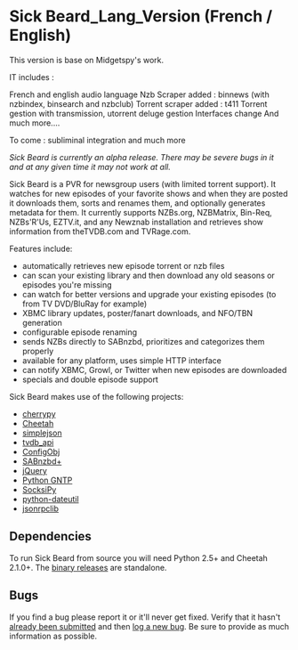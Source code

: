 Sick Beard_Lang_Version (French / English)
=====

This version is base on Midgetspy's work.

IT includes :

French and english audio language
Nzb Scraper added : binnews (with nzbindex, binsearch and nzbclub)
Torrent scraper added : t411
Torrent gestion with transmission, utorrent deluge gestion
Interfaces change
And much more....

To come : subliminal integration
and much more


*Sick Beard is currently an alpha release. There may be severe bugs in it and at any given time it may not work at all.*

Sick Beard is a PVR for newsgroup users (with limited torrent support). It watches for new episodes of your favorite shows and when they are posted it downloads them, sorts and renames them, and optionally generates metadata for them. It currently supports NZBs.org, NZBMatrix, Bin-Req, NZBs'R'Us, EZTV.it, and any Newznab installation and retrieves show information from theTVDB.com and TVRage.com.

Features include:

* automatically retrieves new episode torrent or nzb files
* can scan your existing library and then download any old seasons or episodes you're missing
* can watch for better versions and upgrade your existing episodes (to from TV DVD/BluRay for example)
* XBMC library updates, poster/fanart downloads, and NFO/TBN generation
* configurable episode renaming
* sends NZBs directly to SABnzbd, prioritizes and categorizes them properly
* available for any platform, uses simple HTTP interface
* can notify XBMC, Growl, or Twitter when new episodes are downloaded
* specials and double episode support


Sick Beard makes use of the following projects:

* [cherrypy][cherrypy]
* [Cheetah][cheetah]
* [simplejson][simplejson]
* [tvdb_api][tvdb_api]
* [ConfigObj][configobj]
* [SABnzbd+][sabnzbd]
* [jQuery][jquery]
* [Python GNTP][pythongntp]
* [SocksiPy][socks]
* [python-dateutil][dateutil]
* [jsonrpclib][jsonrpclib]

## Dependencies

To run Sick Beard from source you will need Python 2.5+ and Cheetah 2.1.0+. The [binary releases][googledownloads] are standalone.

## Bugs

If you find a bug please report it or it'll never get fixed. Verify that it hasn't [already been submitted][googleissues] and then [log a new bug][googlenewissue]. Be sure to provide as much information as possible.

[cherrypy]: http://www.cherrypy.org
[cheetah]: http://www.cheetahtemplate.org/
[simplejson]: http://code.google.com/p/simplejson/ 
[tvdb_api]: http://github.com/dbr/tvdb_api
[configobj]: http://www.voidspace.org.uk/python/configobj.html
[sabnzbd]: http://www.sabnzbd.org/
[jquery]: http://jquery.com
[pythongntp]: http://github.com/kfdm/gntp
[socks]: http://code.google.com/p/socksipy-branch/
[dateutil]: http://labix.org/python-dateutil
[googledownloads]: http://code.google.com/p/sickbeard/downloads/list
[googleissues]: http://code.google.com/p/sickbeard/issues/list
[googlenewissue]: http://code.google.com/p/sickbeard/issues/entry
[jsonrpclib]: https://github.com/joshmarshall/jsonrpclib
